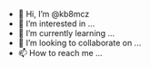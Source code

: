 - 👋 Hi, I’m @kb8mcz
- 👀 I’m interested in ...
- 🌱 I’m currently learning ...
- 💞️ I’m looking to collaborate on ...
- 📫 How to reach me ...

<!---
kb8mcz/kb8mcz is a ✨ special ✨ repository because its `README.md` (this file) appears on your GitHub profile.
You can click the Preview link to take a look at your changes.
--->
